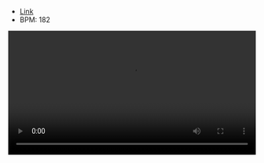 - [Link](https://osu.ppy.sh/beatmapsets/962088#osu/2014470)
- BPM: 182





<video width="100%" height="auto" controls autoplay loop src="https://arweave.net/g5GrUOC577qRtccBB1yIu31em8gPbvew129ArUS4X7M" type="video/mp4"></video>